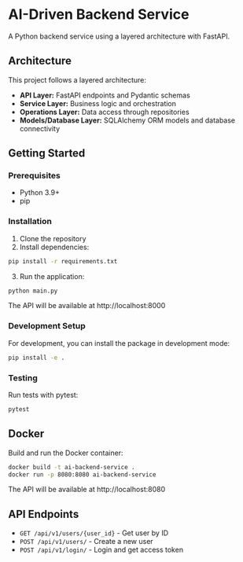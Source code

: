 # AI-Driven Backend Service

A Python backend service using a layered architecture with FastAPI.

## Architecture

This project follows a layered architecture:

- **API Layer:** FastAPI endpoints and Pydantic schemas
- **Service Layer:** Business logic and orchestration
- **Operations Layer:** Data access through repositories
- **Models/Database Layer:** SQLAlchemy ORM models and database connectivity

## Getting Started

### Prerequisites

- Python 3.9+
- pip

### Installation

1. Clone the repository
2. Install dependencies:

```bash
pip install -r requirements.txt
```

3. Run the application:

```bash
python main.py
```

The API will be available at http://localhost:8000

### Development Setup

For development, you can install the package in development mode:

```bash
pip install -e .
```

### Testing

Run tests with pytest:

```bash
pytest
```

## Docker

Build and run the Docker container:

```bash
docker build -t ai-backend-service .
docker run -p 8080:8080 ai-backend-service
```

The API will be available at http://localhost:8080

## API Endpoints

- `GET /api/v1/users/{user_id}` - Get user by ID
- `POST /api/v1/users/` - Create a new user
- `POST /api/v1/login/` - Login and get access token

